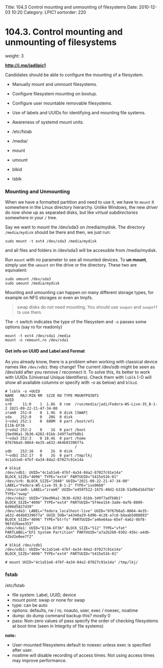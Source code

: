 Title: 104.3 Control mounting and unmounting of filesystems
Date: 2010-12-03 10:20
Category: LPIC1
sortorder: 220


# 104.3. Control mounting and unmounting of filesystems



weight: 3

**http://j.mp/jadilpic1**

Candidates should be able to configure the mounting of a filesystem.

- Manually mount and unmount filesystems.
- Configure filesystem mounting on bootup.
- Configure user mountable removable filesystems.
- Use of labels and UUIDs for identifying and mounting file systems.
- Awareness of systemd mount units.

- /etc/fstab
- /media/
- mount
- umount
- blkid
- lsblk






### Mounting and Unmounting
When we have a formatted partition and need to use it, we have to `mount` it somewhere in the Linux directory hierarchy. Unlike Windows, the new *driver* do now show up as separated disks, but like *virtual subdirectories* somewhere in your `/` tree. 

Say we want to *mount* the /dev/sda3 on /media/mydisk. The directory `/media/mydisk` should be there and then, we just run:

```
sudo mount -t ext4 /dev/sda3 /media/mydisk
```

and all files and folders in /dev/sda3 will be accessible from /media/mydisk.

Run `mount` with no parameter to see all mounted devices. To **un mount**, simply use the `umount` on the drive or the directory. These two are equivalent:

```
sudo umount /dev/sda3
sudo umount /media/mydisk
```

Mounting and umounting can happen on many different storage types, for example on NFS storages or even an tmpfs. 

> swap disks do not need mounting. You should use `swapon` and `swapoff` to use them.

The `-t` switch indicates the type of the filesystem and `-o` passes some options (say ro for readonly)

```
mount -t ext4 /dev/sda1 /media
mount -o remount,ro /dev/sda1
```

#### Get info on UUID and Label and Format
As you already know, there is a problem when working with classical device names like `/dev/vdb1`: they change! The current /dev/sdb might be seen as /dev/sdd after you remove / reconnect it. To solve this, its better to work with UUIDs (Universal Unique Identifiers). Check them with `lsblk` (-O will show all available columns or specify with -o as below) and `blkid`.

```
# lsblk -o +UUID
NAME   MAJ:MIN RM  SIZE RO TYPE MOUNTPOINTS                             UUID
sr0     11:0    1  1.8G  0 rom  /run/media/jadi/Fedora-WS-Live-35_B-1-2 2021-09-22-21-47-34-00
zram0  251:0    0  1.9G  0 disk [SWAP]                                  
vda    252:0    0   20G  0 disk                                         
├─vda1 252:1    0  600M  0 part /boot/efi                               E13A-EF36
├─vda2 252:2    0    1G  0 part /boot                                   19ed96a1-3b36-4202-81bb-349f7adfb8b1
└─vda3 252:3    0 18.4G  0 part /home                                   076766a5-8864-4e35-a632-464b03396f7a
                                /                                       
vdb    252:16   0    2G  0 disk                                         
└─vdb1 252:17   0    2G  0 part /tmp/lkj                                4c1a51e6-47bf-4a34-84a2-87027c91e14a

# blkid
/dev/vdb1: UUID="4c1a51e6-47bf-4a34-84a2-87027c91e14a" BLOCK_SIZE="4096" TYPE="ext4" PARTUUID="5415e516-01"
/dev/sr0: BLOCK_SIZE="2048" UUID="2021-09-22-21-47-34-00" LABEL="Fedora-WS-Live-35_B-1-2" TYPE="iso9660"
/dev/zram0: LABEL="zram0" UUID="e459f522-1675-40d2-b318-51d9bd16d7bb" TYPE="swap"
/dev/vda2: UUID="19ed96a1-3b36-4202-81bb-349f7adfb8b1" BLOCK_SIZE="4096" TYPE="ext4" PARTUUID="5f4ee154-3ade-4af6-8809-6d90d5827d39"
/dev/vda3: LABEL="fedora_localhost-live" UUID="076766a5-8864-4e35-a632-464b03396f7a" UUID_SUB="a4340a29-6d9b-4c28-a7c8-b4aab5d08893" BLOCK_SIZE="4096" TYPE="btrfs" PARTUUID="a46e64aa-65ef-4a62-9bf8-96fd19aee353"
/dev/vda1: UUID="E13A-EF36" BLOCK_SIZE="512" TYPE="vfat" PARTLABEL="EFI System Partition" PARTUUID="a7a2b260-0302-45bc-a4db-42bd2e0ee7f2"

# blkid /dev/vdb1
/dev/vdb1: UUID="4c1a51e6-47bf-4a34-84a2-87027c91e14a" BLOCK_SIZE="4096" TYPE="ext4" PARTUUID="5415e516-01"

# mount UUID="4c1a51e6-47bf-4a34-84a2-87027c91e14a" /tmp/lkj/
```

### fstab
/etc/fstab

- file system: Label, UUID, device
- mount point: swap or none for swap
- type: can be auto
- options:  defaults, rw / ro, noauto, user, exec / noexec, noatime
- dump: do dump command backup this? mostly 0
- pass: Non-zero values of pass specify the order of checking filesystems at boot time (seen in Integrity of file systems)

**note:**
- User-mounted filesystems default to noexec unless exec is specified after user.
- noatime will disable recording of access times. Not using access times may improve performance.

